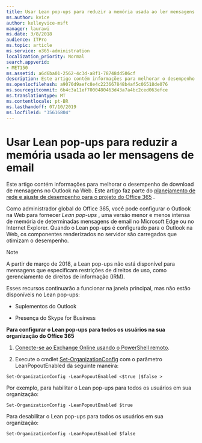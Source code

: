 ```yaml
---
title: Usar Lean pop-ups para reduzir a memória usada ao ler mensagens de email
ms.author: kvice
author: kelleyvice-msft
manager: laurawi
ms.date: 3/8/2018
audience: ITPro
ms.topic: article
ms.service: o365-administration
localization_priority: Normal
search.appverid:
- MET150
ms.assetid: a6d6ba01-2562-4c3d-a8f1-78748dd506cf
description: Este artigo contém informações para melhorar o desempenho de download de mensagens no Outlook na Web.
ms.openlocfilehash: a9070d9aefc8e4c223667848b4af5c06518de076
ms.sourcegitcommit: 6b4c3a11ef7000480463d43a7a4bc2ced063efce
ms.translationtype: MT
ms.contentlocale: pt-BR
ms.lasthandoff: 07/10/2019
ms.locfileid: "35616804"
---
```

# <a name="use-lean-popouts-to-reduce-memory-used-when-reading-mail-messages"></a>Usar Lean pop-ups para reduzir a memória usada ao ler mensagens de email

Este artigo contém informações para melhorar o desempenho de download de mensagens no Outlook na Web. Este artigo faz parte do [planejamento de rede e ajuste de desempenho para o projeto do Office 365](https://aka.ms/tune) .
   
Como administrador global do Office 365, você pode configurar o Outlook na Web para fornecer *Lean pop-ups* , uma versão menor e menos intensa de memória de determinadas mensagens de email no Microsoft Edge ou no Internet Explorer. Quando o Lean pop-ups é configurado para o Outlook na Web, os componentes renderizados no servidor são carregados que otimizam o desempenho. 
  
> [!NOTE]
> A partir de março de 2018, a Lean pop-ups não está disponível para mensagens que especificam restrições de direitos de uso, como gerenciamento de direitos de informação (IRM). 
  
Esses recursos continuarão a funcionar na janela principal, mas não estão disponíveis no Lean pop-ups:
  
- Suplementos do Outlook
    
- Presença do Skype for Business
    
 **Para configurar o Lean pop-ups para todos os usuários na sua organização do Office 365**
  
1. [Conecte-se ao Exchange Online usando o PowerShell remoto](http://technet.microsoft.com/library/jj984289%28v=exchg.150%29.aspx ).
    
2. Execute o cmdlet [Set-OrganizationConfig](https://technet.microsoft.com/library/aa997443%28v=exchg.160%29.aspx) com o parâmetro LeanPopoutEnabled da seguinte maneira: 
    
  ```
  Set-OrganizationConfig -LeanPopoutEnabled <$true |$false >
  ```

  Por exemplo, para habilitar o Lean pop-ups para todos os usuários em sua organização:
    
  ```
  Set-OrganizationConfig -LeanPopoutEnabled $true
  ```

  Para desabilitar o Lean pop-ups para todos os usuários em sua organização:
    
  ```
  Set-OrganizationConfig -LeanPopoutEnabled $false
  ```


